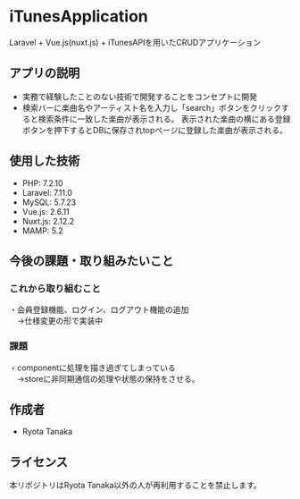 # iTunesApplication

 Laravel + Vue.js(nuxt.js) + iTunesAPIを用いたCRUDアプリケーション

## アプリの説明
* 実務で経験したことのない技術で開発することをコンセプトに開発
* 検索バーに楽曲名やアーティスト名を入力し「search」ボタンをクリックすると検索条件に一致した楽曲が表示される。
表示された楽曲の横にある登録ボタンを押下するとDBに保存されtopページに登録した楽曲が表示される。

## 使用した技術
* PHP: 7.2.10
* Laravel: 7.11.0
* MySQL: 5.7.23 
* Vue.js: 2.6.11
* Nuxt.js: 2.12.2
* MAMP: 5.2

## 今後の課題・取り組みたいこと
 ### これから取り組むこと
  ・会員登録機能、ログイン、ログアウト機能の追加 <br>
  　→仕様変更の形で実装中
 ### 課題
  ・componentに処理を描き過ぎてしまっている <br>
  　→storeに非同期通信の処理や状態の保持をさせる。


## 作成者
* Ryota Tanaka

## ライセンス
本リポジトリはRyota Tanaka以外の人が再利用することを禁止します。
